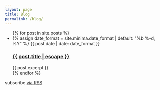 ```yaml
---
layout: page
title: Blog
permalink: /blog/
---
```


<ul class="post-list">
    {% for post in site.posts %}
      <li class="blog-list">
        {% assign date_format = site.minima.date_format | default: "%b %-d, %Y" %}
        <span class="post-meta">{{ post.date | date: date_format }}</span>
        <h3>
          <a class="post-link" href="{{ post.url | relative_url }}">{{ post.title | escape }}</a>
        </h3>
        {{ post.excerpt }}
      </li>
    {% endfor %}
</ul>
<p class="rss-subscribe">subscribe <a href="{{ "/feed.xml" | relative_url }}">via RSS</a></p>
